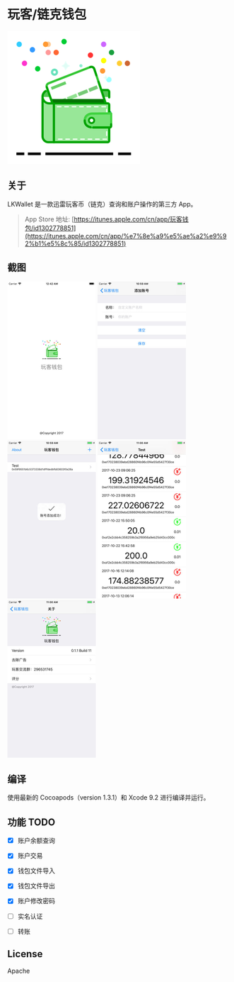 # 玩客/链克钱包 

![](./screenshot/app_icon.png)

## 关于

LKWallet 是一款迅雷玩客币（链克）查询和账户操作的第三方 App。

> App Store 地址:  [https://itunes.apple.com/cn/app/玩客钱包/id1302778851](https://itunes.apple.com/cn/app/%e7%8e%a9%e5%ae%a2%e9%92%b1%e5%8c%85/id1302778851)

## 截图

![](./screenshot/1.png)       ![](./screenshot/2.png)      ![](./screenshot/3.png)  ![](./screenshot/4.png)         ![](./screenshot/5.png)

## 编译

使用最新的 Cocoapods（version 1.3.1）和 Xcode 9.2 进行编译并运行。

## 功能 TODO

- [x] 账户余额查询
- [x] 账户交易

- [x] 钱包文件导入


-[x] 钱包文件导出


-[x] 账户修改密码
-[ ] 实名认证
-[ ] 转账

## License

Apache